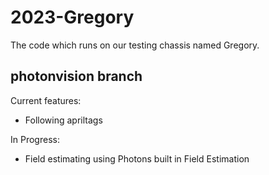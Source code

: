 # 2023-Gregory
The code which runs on our testing chassis named Gregory.

## photonvision branch 
Current features:
* Following apriltags

In Progress:
* Field estimating using Photons built in Field Estimation
